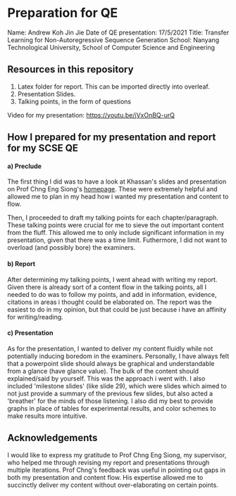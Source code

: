 # Preparation for QE
Name: Andrew Koh Jin Jie
Date of QE presentation: 17/5/2021
Title: Transfer Learning for Non-Autoregressive Sequence Generation
School: Nanyang Technological University, School of Computer Science and Engineering

## Resources in this repository 
1. Latex folder for report. This can be imported directly into overleaf.
2. Presentation Slides.
3. Talking points, in the form of questions

Video for my presentation: https://youtu.be/jVxOnBQ-urQ


## How I prepared for my presentation and report for my SCSE QE

#### a) Preclude
The first thing I did was to have a look at Khassan's slides and presentation on Prof Chng Eng Siong's [homepage](https://personal.ntu.edu.sg/aseschng/my_Students.html). These were extremely helpful and allowed me to plan in my head how i wanted my presentation and content to flow.

Then, I proceeded to draft my talking points for each chapter/paragraph. These talking points were crucial for me to sieve the out important content from the fluff. This allowed me to only include significant information in my presentation, given that there was a time limit. Futhermore, I did not want to overload (and possibly bore) the examiners.

#### b) Report
After determining my talking points, I went ahead with writing my report. Given there is already sort of a content flow in the talking points, all I needed to do was to follow my points, and add in information, evidence, citations in areas i thought could be elaborated on. The report was the easiest to do in my opinion, but that could be just because i have an affinity for writing/reading.

#### c) Presentation
As for the presentation, I wanted to deliver my content fluidly while not potentially inducing boredom in the examiners. Personally, I have always felt that a powerpoint slide should always be graphical and understandable from a glance (have glance value). The bulk of the content should explained/said by yourself. This was the approach i went with. I also included 'milestone slides' (like slide 29), which were slides which aimed to not just provide a summary of the previous few slides, but also acted a 'breather' for the minds of those listening. I also did my best to provide graphs in place of tables for experimental results, and color schemes to make results more intuitive.

## Acknowledgements
I would like to express my gratitude to Prof Chng Eng Siong, my supervisor, who helped me through revising my report and presentations through multiple iterations. Prof Chng's feedback was useful in pointing out gaps in both my presentation and content flow. His expertise allowed me to succinctly deliver my content without over-elaborating on certain points.  
